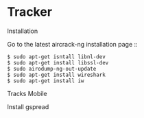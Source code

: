 Tracker
=======
Installation

Go to the latest aircrack-ng installation page
::

    $ sudo apt-get isntall libnl-dev
    $ sudo apt-get install libssl-dev 
    $ sudo airodump-ng-out-update
    $ sudo apt-get install wireshark
    $ sudo apt-get install iw

Tracks Mobile

Install gspread
